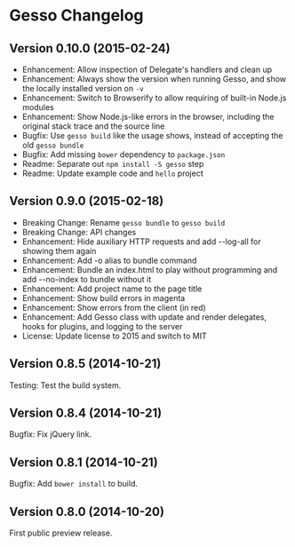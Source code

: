Gesso Changelog
===============


Version 0.10.0 (2015-02-24)
---------------------------

- Enhancement: Allow inspection of Delegate's handlers and clean up
- Enhancement: Always show the version when running Gesso, and show the locally installed version on `-v`
- Enhancement: Switch to Browserify to allow requiring of built-in Node.js modules
- Enhancement: Show Node.js-like errors in the browser, including the original stack trace and the source line
- Bugfix: Use `gesso build` like the usage shows, instead of accepting the old `gesso bundle`
- Bugfix: Add missing `bower` dependency to `package.json`
- Readme: Separate out `npm install -S gesso` step
- Readme: Update example code and `hello` project


Version 0.9.0 (2015-02-18)
--------------------------

- Breaking Change: Rename `gesso bundle` to `gesso build`
- Breaking Change: API changes
- Enhancement: Hide auxiliary HTTP requests and add --log-all for showing them again
- Enhancement: Add -o alias to bundle command
- Enhancement: Bundle an index.html to play without programming and add --no-index to bundle without it
- Enhancement: Add project name to the page title
- Enhancement: Show build errors in magenta
- Enhancement: Show errors from the client (in red)
- Enhancement: Add Gesso class with update and render delegates, hooks for plugins, and logging to the server
- License: Update license to 2015 and switch to MIT


Version 0.8.5 (2014-10-21)
--------------------------

Testing: Test the build system.


Version 0.8.4 (2014-10-21)
--------------------------

Bugfix: Fix jQuery link.


Version 0.8.1 (2014-10-21)
--------------------------

Bugfix: Add `bower install` to build.


Version 0.8.0 (2014-10-20)
--------------------------

First public preview release.
